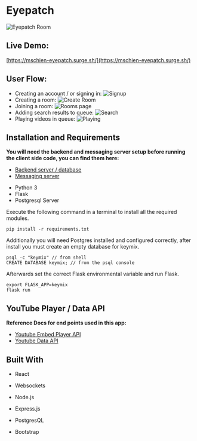 # <b>Eyepatch</b>

![Eyepatch Room](https://github.com/mschien/eyepatch-client/blob/master/images/eyepatch1.png)
## Live Demo:
[https://mschien-eyepatch.surge.sh/](https://mschien-eyepatch.surge.sh/)

## User Flow:

- Creating an account / or signing in:
![Signup](https://github.com/mschien/eyepatch-client/blob/master/images/eyepatch6.png)
- Creating a room:
![Create Room](https://github.com/mschien/eyepatch-client/blob/master/images/eyepatch5.png)
- Joining a room:
![Rooms page](https://github.com/mschien/eyepatch-client/blob/master/images/eyepatch4.png)
- Adding search results to queue:
![Search](https://github.com/mschien/eyepatch-client/blob/master/images/eyepatch2.png)
- Playing videos in queue:
![Playing](https://github.com/mschien/eyepatch-client/blob/master/images/eyepatch3.png)

## Installation and Requirements

<b>You will need the backend and messaging server setup before running the client side code, you can find them here:</b>
- [Backend server / database][1]
- [Messaging server][2]

[1]: https://github.com/mschien/eyepatch-server
[2]: https://github.com/mschien/eyepatch-messaging

- Python 3
- Flask
- Postgresql Server

Execute the following command in a terminal to install all the required modules.

```
pip install -r requirements.txt
```

Additionally you will need Postgres installed and configured correctly, after install you must create an empty database for keymix.

```
psql -c "keymix" // from shell
CREATE DATABASE keymix; // from the psql console
```

Afterwards set the correct Flask environmental variable and run Flask.

```
export FLASK_APP=keymix
flask run
```

## <b>YouTube Player / Data API</b>

<b>Reference Docs for end points used in this app:</b>
- [Youtube Embed Player API][3]
- [Youtube Data API][4]


[3]: https://developers.google.com/youtube/iframe_api_reference
[4]: https://developers.google.com/youtube/v3


## <b>Built With</b>

- React

- Websockets

- Node.js

- Express.js

- PostgresQL

- Bootstrap

